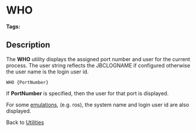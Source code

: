 # WHO

<PageHeader />

**Tags:**
<badge text='assign port number' vertical='middle' />
<badge text='who' vertical='middle' />
<badge text='logged in user' vertical='middle' />

## Description

The **WHO** utility displays the assigned port number and user for the current process. The user string reflects the JBCLOGNAME if configured otherwise the user name is the login user id.

```
WHO {PortNumber}
```

If **PortNumber** is specified, then the user for that port is displayed.

For some [emulations](./../../../environment-variables/jbcemulate), (e.g. ros), the system name and login user id are also displayed.

Back to [Utilities](./../utilities)

  
<PageFooter />
